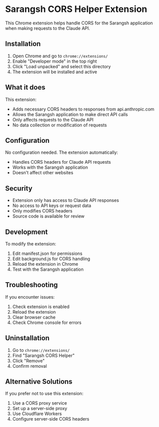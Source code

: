 # Sarangsh CORS Helper Extension

This Chrome extension helps handle CORS for the Sarangsh application when making requests to the Claude API.

## Installation

1. Open Chrome and go to `chrome://extensions/`
2. Enable "Developer mode" in the top right
3. Click "Load unpacked" and select this directory
4. The extension will be installed and active

## What it does

This extension:
- Adds necessary CORS headers to responses from api.anthropic.com
- Allows the Sarangsh application to make direct API calls
- Only affects requests to the Claude API
- No data collection or modification of requests

## Configuration

No configuration needed. The extension automatically:
- Handles CORS headers for Claude API requests
- Works with the Sarangsh application
- Doesn't affect other websites

## Security

- Extension only has access to Claude API responses
- No access to API keys or request data
- Only modifies CORS headers
- Source code is available for review

## Development

To modify the extension:
1. Edit manifest.json for permissions
2. Edit background.js for CORS handling
3. Reload the extension in Chrome
4. Test with the Sarangsh application

## Troubleshooting

If you encounter issues:
1. Check extension is enabled
2. Reload the extension
3. Clear browser cache
4. Check Chrome console for errors

## Uninstallation

1. Go to `chrome://extensions/`
2. Find "Sarangsh CORS Helper"
3. Click "Remove"
4. Confirm removal

## Alternative Solutions

If you prefer not to use this extension:
1. Use a CORS proxy service
2. Set up a server-side proxy
3. Use Cloudflare Workers
4. Configure server-side CORS headers

